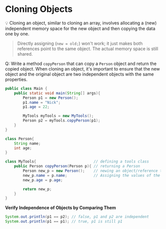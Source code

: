 # Cloning Objects

💡 Cloning an object, similar to cloning an array, involves allocating a (new) independent memory space for the new object and then copying the data one by one.

> Directly assigning (`new = old;`) won't work; it just makes both references point to the same object. The actual memory space is still shared.

Q: Write a method `copyPerson` that can copy a `Person` object and return the copied object. When cloning an object, it's important to ensure that the new object and the original object are two independent objects with the same properties.

```java
public class Main {
	public static void main(String[] args){
		Person p1 = new Person();
		p1.name = "Nick";
		p1.age = 22;

		MyTools myTools = new MyTools();
		Person p2 = myTools.copyPerson(p1);
	}
}

class Person{
	String name;
	int age;
}

class MyTools{                          // defining a tools class
	public Person copyPerson(Person p){	// returning a Person
		Person new_p = new Person();	// newing an object/reference type, unlike primitive types, which disappear when current method ends
		new_p.name = p.name;			// Assigning the values of the copied object one by one to the new object.
		new_p.age = p.age;

		return new_p;		
	}
}
```

**Verify Independence of Objects by Comparing Them**

```java
System.out.println(p1 == p2); // false, p1 and p2 are independent
System.out.println(p1 == p1); // true, p1 is still p1
```
